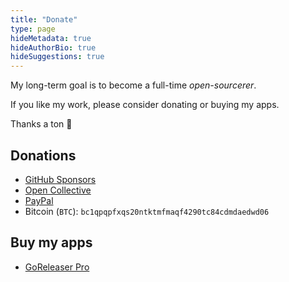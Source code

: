 ```yaml
---
title: "Donate"
type: page
hideMetadata: true
hideAuthorBio: true
hideSuggestions: true
---
```


My long-term goal is to become a full-time *open-sourcerer*.

If you like my work, please consider donating or buying my apps. 

Thanks a ton 💙

## Donations

- [GitHub Sponsors](https://github.com/sponsors/caarlos0)
- [Open Collective](https://opencollective.com/carlosbecker)
- [PayPal](https://www.paypal.com/donate?hosted_button_id=N9A3L9JAXDDV4)
- Bitcoin (`BTC`): `bc1qpqpfxqs20ntktmfmaqf4290tc84cdmdaedwd06`

## Buy my apps

- [GoReleaser Pro](https://goreleaser.com/pro)
